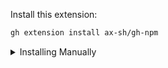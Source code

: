 Install this extension:

```sh
gh extension install ax-sh/gh-npm
```

<details>
   <summary>Installing Manually</summary>

> If you want to install this extension **manually**, follow these steps:

1. Clone the repo

   ```shell
   # git
   git clone https://github.com/ax-sh/gh-npm
   ```

   ```shell
   # GitHub CLI
   gh repo clone ax-sh/gh-npm
   ```

2. Cd into it

   ```bash
   cd gh-npm
   ```

3. Build it

   ```bash
   go build
   ```

4. Install it locally
   ```bash
   gh extension install .
   ```

</details>
